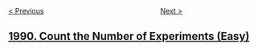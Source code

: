 <!--|This file generated by command(leetcode description); DO NOT EDIT.    |-->
<!--+----------------------------------------------------------------------+-->
<!--|@author    awesee <openset.wang@gmail.com>                           |-->
<!--|@link      https://github.com/awesee                                 |-->
<!--|@home      https://github.com/awesee/leetcode                        |-->
<!--+----------------------------------------------------------------------+-->

[< Previous](../maximum-number-of-people-that-can-be-caught-in-tag "Maximum Number of People That Can Be Caught in Tag")
　　　　　　　　　　　　　　　　
[Next >](../find-the-middle-index-in-array "Find the Middle Index in Array")

## [1990. Count the Number of Experiments (Easy)](https://leetcode.com/problems/count-the-number-of-experiments "")


